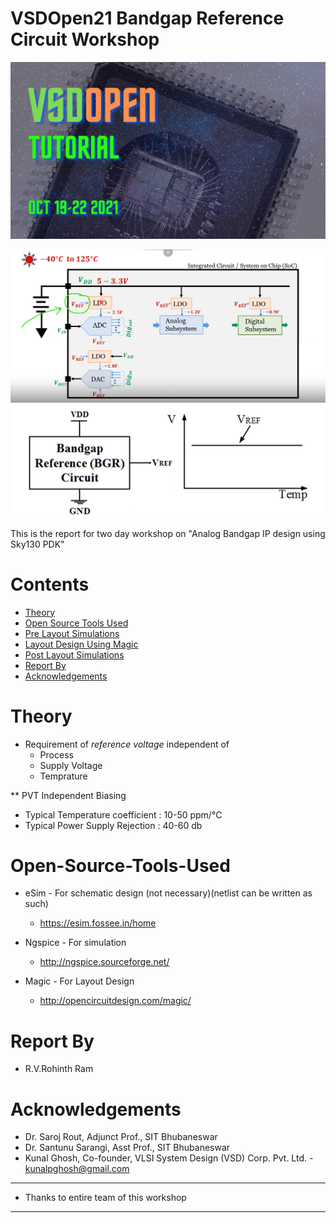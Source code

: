 # VSDOpen21 Bandgap Reference Circuit Workshop
![VSDOpen21](/assets/vsdopentutorial_banner.png)


![AIM](/assets/aim_banner.png)
![BGR](/assets/bgr.png)

This is the report for two day workshop on 
"Analog Bandgap IP design using Sky130 PDK"


# Contents
- [Theory](#Theory)
- [Open Source Tools Used](#Open-Source-Tools-Used)
- [Pre Layout Simulations](#Pre-Layout-Simulations)
- [Layout Design Using Magic](#Layout-Design-Using-Magic)
- [Post Layout Simulations](#Post-Layout-Simulations)
- [Report By](#Report-By)
- [Acknowledgements](#Acknowledgements)

# Theory
- Requirement of *reference voltage* independent of 
    - Process
    - Supply Voltage
    - Temprature

** PVT Independent Biasing
- Typical Temperature coefficient : 10-50 ppm/&deg;C
- Typical Power Supply Rejection : 40-60 db 


# Open-Source-Tools-Used

- eSim - For schematic design (not necessary)(netlist can be written as such)
    - https://esim.fossee.in/home

- Ngspice - For simulation
    - http://ngspice.sourceforge.net/


- Magic - For Layout Design 
    - http://opencircuitdesign.com/magic/




# Report By
- R.V.Rohinth Ram

# Acknowledgements
- Dr. Saroj Rout, Adjunct Prof., SIT Bhubaneswar
- Dr. Santunu Sarangi, Asst Prof., SIT Bhubaneswar
- Kunal Ghosh, Co-founder, VLSI System Design (VSD) Corp. Pvt. Ltd. - kunalpghosh@gmail.com


---
 - Thanks to entire team of this workshop
---